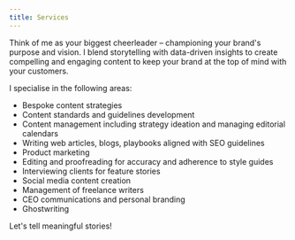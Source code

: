```yaml
---
title: Services
---
```


Think of me as your biggest cheerleader – championing your brand's purpose and vision. I blend storytelling with data-driven insights to create compelling and engaging content to keep your brand at the top of mind with your customers.


I specialise in the following areas:

-  Bespoke content strategies
-  Content standards and guidelines development
-  Content management including strategy ideation and managing editorial calendars 
-  Writing web articles, blogs, playbooks aligned with SEO guidelines 
-  Product marketing
-  Editing and proofreading for accuracy and adherence to style guides 
-  Interviewing clients for feature stories
-  Social media content creation
-  Management of freelance writers 
-  CEO communications and personal branding
-  Ghostwriting
  



Let's tell meaningful stories!